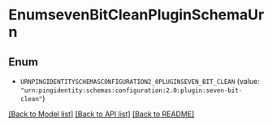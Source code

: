 # EnumsevenBitCleanPluginSchemaUrn

## Enum


* `URNPINGIDENTITYSCHEMASCONFIGURATION2_0PLUGINSEVEN_BIT_CLEAN` (value: `"urn:pingidentity:schemas:configuration:2.0:plugin:seven-bit-clean"`)


[[Back to Model list]](../README.md#documentation-for-models) [[Back to API list]](../README.md#documentation-for-api-endpoints) [[Back to README]](../README.md)



